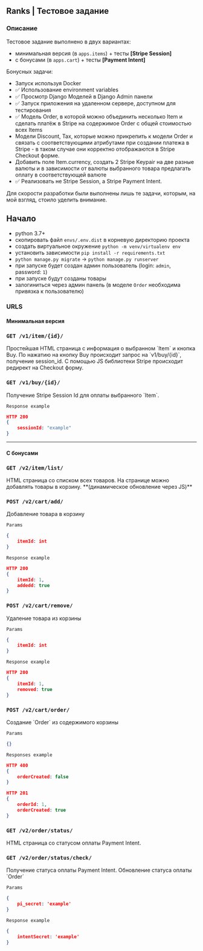 ## Ranks | Тестовое задание  


### Описание
Тестовое задание выполнено в двух вариантах:
- минимальная версия (в `apps.items`) + тесты **[Stripe Session]**  
- с бонусами (в `apps.cart`) + тесты **[Payment Intent]**  

Бонусных задачи:
- Запуск используя Docker  
- ✅ Использование environment variables   
- ✅ Просмотр Django Моделей в Django Admin панели  
- ✅ Запуск приложения на удаленном сервере, доступном для тестирования  
- ✅ Модель Order, в которой можно объединить несколько Item и сделать платёж в Stripe на содержимое Order c общей стоимостью всех Items  
- Модели Discount, Tax, которые можно прикрепить к модели Order и связать с соответствующими атрибутами при создании платежа в Stripe - в таком случае они корректно отображаются в Stripe Checkout форме.   
- Добавить поле Item.currency, создать 2 Stripe Keypair на две разные валюты и в зависимости от валюты выбранного товара предлагать оплату в соответствующей валюте  
- ✅ Реализовать не Stripe Session, а Stripe Payment Intent.  

Для скорости разработки были выполнены лишь те задачи, которым, на мой взгляд, стоило уделить внимание.


## Начало
- python 3.7+
- скопировать файл `envs/.env.dist` в корневую директорию проекта 
- создать виртуальное окружение `python -m venv/virtualenv env` 
- установить зависимости `pip install -r requirements.txt`
- `python manage.py migrate` -> `python manage.py runserver`
- при запуске будет создан админ пользователь (login: `admin`, password: `1`)
- при запуске будут созданы товары
- залогиниться через админ панель (в моделе `Order` необходима привязка к пользователю)


### URLS
#### Минимальная версия
<h3><code>GET /v1/item/{id}/</code></h2>
Простейшая HTML страница с информация о выбранном `Item` и кнопка Buy. 
По нажатию на кнопку Buy происходит запрос на `v1/buy/{id}`, получение session_id. С помощью JS библиотеки Stripe происходит редирект на Checkout форму.


<h3><code>GET /v1/buy/{id}/</code></h2>
Получение Stripe Session Id для оплаты выбранного `Item`.

`Response example`
```json  
HTTP 200
{   
    sessionId: "example"
}
```

---

#### С бонусами
<h3><code>GET /v2/item/list/ </code></h3>
HTML страница со списком всех товаров. На странице можно добавлять товары в корзину.  
**(динамическое обновление через JS)**


<h3><code>POST /v2/cart/add/</code></h3>
Добавление товара в корзину

`Params`
```json  
{
    itemId: int
}  
```

`Response example`
```json 
HTTP 200 
{
    itemId: 1,
    addedd: true 
}
```  


<h3><code>POST /v2/cart/remove/</code></h3>
Удаление товара из корзины

`Params`
```json  
{
    itemId: int
}  
```

`Response example`
```json  
HTTP 200
{
    itemId: 1,
    removed: true 
}
```  


<h3><code>POST /v2/cart/order/</code></h3>
Создание `Order` из содержимого корзины

`Params`
```json  
{}  
```

`Responses example`
```json  
HTTP 400
{
    orderCreated: false
}
```

```json  
HTTP 201
{
    orderId: 1,
    orderCreated: true 
}
```  


<h3><code>GET /v2/order/status/</code></h3>
HTML страница со статусом оплаты Payment Intent.  


<h3><code>GET /v2/order/status/check/</code></h3>
Получение статуса оплаты Payment Intent.  
Обновление статуса оплаты `Order`


`Params`
```json  
{
    pi_secret: 'example'
}
```

`Response example`
```json  
{
    intentSecret: 'example'
}
```

